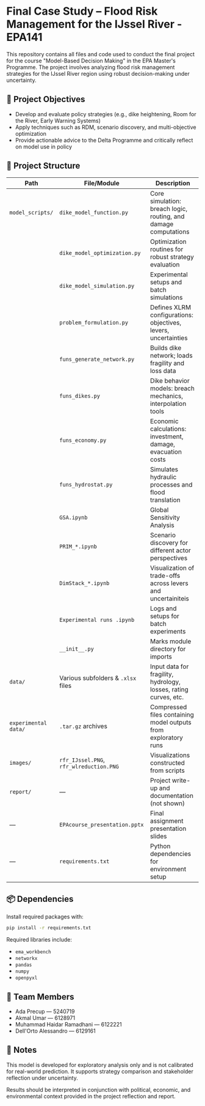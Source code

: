 # Final Case Study – Flood Risk Management for the IJssel River - EPA141

This repository contains all files and code used to conduct the final project for the course "Model-Based Decision Making" in the EPA Master's Programme. The project involves analyzing flood risk management strategies for the IJssel River region using robust decision-making under uncertainty.


## 🎯 Project Objectives

- Develop and evaluate policy strategies (e.g., dike heightening, Room for the River, Early Warning Systems)
- Apply techniques such as RDM, scenario discovery, and multi-objective optimization
- Provide actionable advice to the Delta Programme and critically reflect on model use in policy

## 🧱 Project Structure

| Path | File/Module | Description                                                      |
|------|-------------|------------------------------------------------------------------|
| `model_scripts/` | `dike_model_function.py` | Core simulation: breach logic, routing, and damage computations  |
|  | `dike_model_optimization.py` | Optimization routines for robust strategy evaluation             |
|  | `dike_model_simulation.py` | Experimental setups and batch simulations                        |
|  | `problem_formulation.py` | Defines XLRM configurations: objectives, levers, uncertainties   |
|  | `funs_generate_network.py` | Builds dike network; loads fragility and loss data               |
|  | `funs_dikes.py` | Dike behavior models: breach mechanics, interpolation tools      |
|  | `funs_economy.py` | Economic calculations: investment, damage, evacuation costs      |
|  | `funs_hydrostat.py` | Simulates hydraulic processes and flood translation              |
|  | `GSA.ipynb` | Global Sensitivity Analysis                                      |
|  | `PRIM_*.ipynb` | Scenario discovery for different actor perspectives              |
|  | `DimStack_*.ipynb` | Visualization of trade-offs across levers and uncertainiteis     |
|  | `Experimental runs .ipynb` | Logs and setups for batch experiments                            |
|  | `__init__.py` | Marks module directory for imports                               |
| `data/` | Various subfolders & `.xlsx` files | Input data for fragility, hydrology, losses, rating curves, etc. |
| `experimental data/` | `.tar.gz` archives | Compressed files containing model outputs from exploratory runs  |
| `images/` | `rfr_IJssel.PNG`, `rfr_wlreduction.PNG` | Visualizations constructed from scripts                          |
| `report/` | — | Project write-up and documentation (not shown)                   |
| — | `EPAcourse_presentation.pptx` | Final assignment presentation slides                             |
| — | `requirements.txt` | Python dependencies for environment setup                        |


## 📦 Dependencies

Install required packages with:

```bash
pip install -r requirements.txt
```

Required libraries include:
- `ema_workbench`
- `networkx`
- `pandas`
- `numpy`
- `openpyxl`

## 👥 Team Members

- Ada Precup — 5240719  
- Akmal Umar — 6128971  
- Muhammad Haidar Ramadhani — 6122221  
- Dell'Orto Alessandro — 6129161  

## 📌 Notes

This model is developed for exploratory analysis only and is not calibrated for real-world prediction. It supports strategy comparison and stakeholder reflection under uncertainty.

Results should be interpreted in conjunction with political, economic, and environmental context provided in the project reflection and report.
